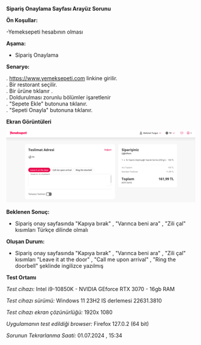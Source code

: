 
**Sipariş Onaylama Sayfası Arayüz Sorunu**

**Ön Koşullar:**

-Yemeksepeti hesabının olması

**Aşama:**

- Sipariş Onaylama

**Senaryo:**

. https://www.yemeksepeti.com linkine girilir.<br>
. Bir restorant seçilir.<br>
. Bir ürüne tıklanır .<br>
. Doldurulması zorunlu bölümler işaretlenir<br>
. "Sepete Ekle" butonuna tıklanır.<br>
. "Sepeti Onayla" butonuna tıklanır.<br>

**Ekran Görüntüleri**

![](yemeksepeti-web-defects\images\siparis_onay.png) 

**Beklenen Sonuç:**

- Sipariş onay sayfasında "Kapıya bırak" , "Varınca beni ara" , "Zili çal" kısımları Türkçe dilinde olmalı

**Oluşan Durum:**

- Sipariş onay sayfasında "Kapıya bırak" , "Varınca beni ara" , "Zili çal" kısımları "Leave it at the door" , "Call me upon arrival" , "Ring the doorbell" şeklinde ingilizce yazılmış

**Test Ortamı**

*Test cihazı:* Intel i9-10850K - NVIDIA GEforce RTX 3070 - 16gb RAM

*Test cihazı sürümü:* Windows 11 23H2 IS derlemesi 22631.3810

*Test cihazı ekran çözünürlüğü:* 1920x 1080

*Uygulamanın test edildiği browser:* Firefox 127.0.2 (64 bit)

*Sorunun Tekrarlanma Saati:* 01.07.2024 , 15:34
